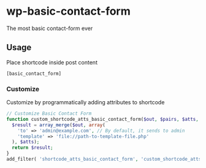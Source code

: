 # wp-basic-contact-form

The most basic contact-form ever

## Usage

Place shortcode inside post content

```
[basic_contact_form]
```

### Customize

Customize by programmatically adding attributes to shortcode

```php
// Customize Basic Contact Form
function custom_shortcode_atts_basic_contact_form($out, $pairs, $atts, $shortcode) {
  $result = array_merge($out, array(
    'to' => 'admin@example.com', // By default, it sends to admin
    'template' => 'file://path-to-template-file.php'
  ), $atts);
  return $result;
}
add_filter( 'shortcode_atts_basic_contact_form', 'custom_shortcode_atts_basic_contact_form', 10, 4);
```
